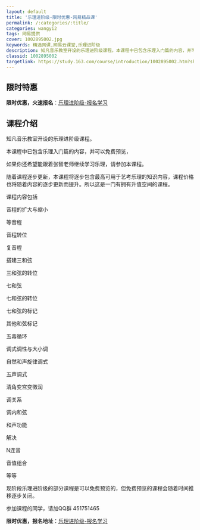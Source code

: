 ```yaml
---
layout: default
title: '乐理进阶级-限时优惠-网易精品课'
permalink: /:categories/:title/
categories: wangyi2
tags: 网易提供
cover: 1002895002.jpg
keywords: 精选网课,网易云课堂,乐理进阶级
description: 知凡音乐教室开设的乐理进阶级课程。本课程中已包含乐理入门篇的内容，并可以免费预览，如果你还希望能跟着张智老师继续学习乐理
classid: 1002895002
targetlink: https://study.163.com/course/introduction/1002895002.htm?share=1&shareId=1025206652&utm_campaign=share&utm_medium=iphoneShare&utm_source=&utm_u=1025206652
---
```


## 限时特惠

**限时优惠，火速报名**：[乐理进阶级-报名学习](https://study.163.com/course/introduction/1002895002.htm?share=1&shareId=1025206652&utm_campaign=share&utm_medium=iphoneShare&utm_source=&utm_u=1025206652)

## 课程介绍

知凡音乐教室开设的乐理进阶级课程。

本课程中已包含乐理入门篇的内容，并可以免费预览，

如果你还希望能跟着张智老师继续学习乐理，请参加本课程。



随着课程逐步更新，本课程将逐步包含最高可用于艺考乐理的知识内容，课程价格也将随着内容的逐步更新而提升。所以这是一门有拥有升值空间的课程。



课程内容包括

音程的扩大与缩小

等音程

音程转位

复音程

搭建三和弦

三和弦的转位

七和弦

七和弦的转位

七和弦的标记

其他和弦标记

五毒循环

调式调性与大小调

自然和声旋律调式

五声调式

清角变宫变徵润

调关系

调内和弦

和声功能

解决

N连音

音值组合

等等



现阶段乐理进阶级的部分课程是可以免费预览的，但免费预览的课程会随着时间推移逐步关闭。



参加课程的同学，请加QQ群 451751465

**限时优惠，报名地址**：[乐理进阶级-报名学习](https://study.163.com/course/introduction/1002895002.htm?share=1&shareId=1025206652&utm_campaign=share&utm_medium=iphoneShare&utm_source=&utm_u=1025206652)

